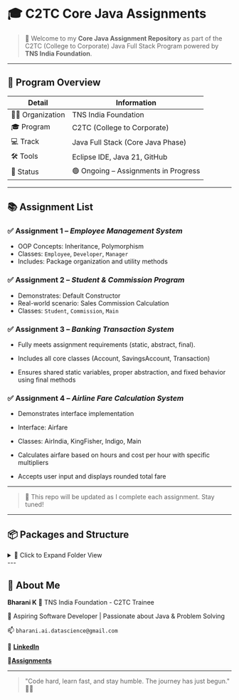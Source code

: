 # 🎓 C2TC Core Java Assignments

> 🚀 Welcome to my **Core Java Assignment Repository** as part of the C2TC (College to Corporate) Java Full Stack Program powered by **TNS India Foundation**.

---

## 🏫 Program Overview

| Detail            | Information                           |
|------------------|----------------------------------------|
| 👨‍🏫 Organization  | TNS India Foundation                  |
| 🎓 Program        | C2TC (College to Corporate)           |
| 💻 Track          | Java Full Stack (Core Java Phase)     |
| 🛠️ Tools          | Eclipse IDE, Java 21, GitHub           |
| 📍 Status         | 🟢 Ongoing – Assignments in Progress   |

---

## 📚 Assignment List

### ✅ Assignment 1 – *Employee Management System*
- OOP Concepts: Inheritance, Polymorphism
- Classes: `Employee`, `Developer`, `Manager`
- Includes: Package organization and utility methods

### ✅ Assignment 2 – *Student & Commission Program*
- Demonstrates: Default Constructor
- Real-world scenario: Sales Commission Calculation
- Classes: `Student`, `Commission`, `Main`

### ✅ Assignment 3 – *Banking Transaction System*

- Fully meets assignment requirements (static, abstract, final).

- Includes all core classes (Account, SavingsAccount, Transaction)

- Ensures shared static variables, proper abstraction, and fixed behavior using final methods

### ✅ Assignment 4 – *Airline Fare Calculation System*
- Demonstrates interface implementation

- Interface: Airfare

- Classes: AirIndia, KingFisher, Indigo, Main

- Calculates airfare based on hours and cost per hour with specific multipliers

- Accepts user input and displays rounded total fare

---
> 🔁 This repo will be updated as I complete each assignment. Stay tuned!
---

## 📦 Packages and Structure

<details>
<summary>📁 Click to Expand Folder View</summary>

```bash
📦 src/
┗ 📂 com
   ┗ 📂 com.Bharani_K
      ┣ 📂 com.Bharani_K.Assignment_1
      ┃ ┣ 📜 Employee.java
      ┃ ┣ 📜 Developer.java
      ┃ ┣ 📜 Manager.java
      ┃ ┗ 📂 utilities
      ┃ ┃ ┣ 📜 EmployeeUtilities.java
      ┃ ┃ ┗ 📜 AssignmentMain.java
      ┗ 📂 com.Bharani_K.Assignment_2
      ┃ ┃  ┣ 📜 Student.java
      ┃ ┃  ┣ 📜 Commission.java
      ┃ ┃  ┗ 📜 Main.java
      ┣ 📂 com.Bharani_K.Assignment_3
      ┃ ┣ 📜 Bank.java
      ┃ ┣ 📜 Account.java
      ┃ ┣ 📜 SavingsAccount.java
      ┃ ┣ 📜 CheckingAccount.java
      ┃ ┣ 📜 Transaction.java
      ┃ ┗ 📜 Main.java
      ┗ 📂 com.Bharani_K.Assignment_4
      ┃  ┣ 📜 Airfare.java
      ┃  ┣ 📜 AirIndia.java
      ┃  ┣ 📜 KingFisher.java
      ┃  ┣ 📜 Indigo.java
      ┃  ┗ 📜 Main.java
````

</details>
---

##  👤 About Me

**Bharani K**
🎯 TNS India Foundation - C2TC Trainee

🚀 Aspiring Software Developer | Passionate about Java & Problem Solving

📫 `bharani.ai.datascience@gmail.com`

🔗 [**LinkedIn**](https://www.linkedin.com/in/bharani-k-10824b299)

🔗[**Assignments**](https://github.com/Bharani1611/C2TC_CoreJava_Assignment.git)

---

> "Code hard, learn fast, and stay humble. The journey has just begun." 💪🔥


